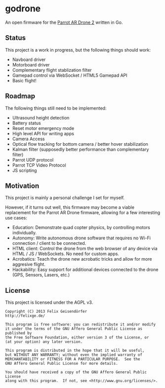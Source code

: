 # godrone

An open firmware for the [Parrot AR Drone
2](http://en.wikipedia.org/wiki/Parrot_AR.Drone#AR.Drone_2.0_.282012.29)
written in Go.

## Status

This project is a work in progress, but the following things should work:

* Navboard driver
* Motorboard driver
* Complementary flight stablization filter
* Gamepad control via WebSocket / HTML5 Gamepad API
* Basic flight!

## Roadmap

The following things still need to be implemented:

* Ultrasound height detection
* Battery status
* Reset motor emergency mode
* High level API for writing apps
* Camera Access
* Optical flow tracking for bottom camera / better hover stabilization
* Kalman filter (supposedly better performance than complementary filter)
* Parrot UDP protocol
* Parrot TCP Video Protocol
* JS scripting

## Motivation

This project is mainly a personal challenge I set for myself.

However, if it turns out well, this firmware may become a viable replacement
for the Parrot AR Drone firmware, allowing for a few interesting use cases:

* Education: Demonstrate quad copter physics, by controlling motors
  individually.
* Autonomy: Write autonomous drone software that requires no Wi-Fi connection /
  client to be connected.
* HTML client: Control the drone from the web browser of any device via HTML /
  JS / WebSockets. No need for custom apps.
* Acrobatics: Teach the drone new acrobatic tricks and allow for more aggresive
  flight.
* Hackability: Easy support for additional devices connected to the drone (GPS,
  Sensors, Lasers, etc.)

## License

This project is licensed under the AGPL v3.

```
Copyright (C) 2013 Felix Geisendörfer
http://felixge.de/

This program is free software: you can redistribute it and/or modify
it under the terms of the GNU Affero General Public License as published by
the Free Software Foundation, either version 3 of the License, or
(at your option) any later version.

This program is distributed in the hope that it will be useful,
but WITHOUT ANY WARRANTY; without even the implied warranty of
MERCHANTABILITY or FITNESS FOR A PARTICULAR PURPOSE.  See the
GNU Affero General Public License for more details.

You should have received a copy of the GNU Affero General Public License
along with this program.  If not, see <http://www.gnu.org/licenses/>.
```
